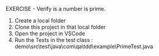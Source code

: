 EXERCISE - Verify is a number is prime.

1. Create a local folder
2. Clone this project in that local folder
3. Open the project in VSCode
4. Run the Tests in the test class : demo\src\test\java\com\qa\tdd\example\PrimeTest.java
